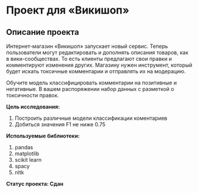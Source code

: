 # Проект для «Викишоп»

## Описание проекта
Интернет-магазин «Викишоп» запускает новый сервис. 
Теперь пользователи могут редактировать и дополнять описания товаров, как в вики-сообществах. 
То есть клиенты предлагают свои правки и комментируют изменения других. 
Магазину нужен инструмент, который будет искать токсичные комментарии и отправлять их на модерацию. 

Обучите модель классифицировать комментарии на позитивные и негативные. В вашем распоряжении набор данных с разметкой о токсичности правок.

<b>Цель исследования:</b>

1. Построить различные модели классификации коментариев
2. Добиться значения F1 не ниже 0.75

<b>Используемые библиотеки:</b>
1. pandas
2. matplotlib
3. scikit learn
4. spacy
5. nltk

<b>Статус проекта: Сдан</b>
